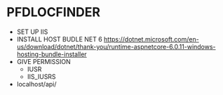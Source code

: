# PFDLOCFINDER

- SET UP IIS
- INSTALL HOST BUDLE NET 6 https://dotnet.microsoft.com/en-us/download/dotnet/thank-you/runtime-aspnetcore-6.0.11-windows-hosting-bundle-installer
- GIVE PERMISSION   
  - IUSR
  - IIS_IUSRS
- localhost/api/
